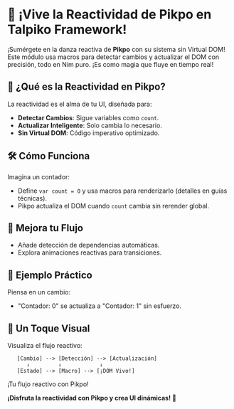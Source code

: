 # 🔄 ¡Vive la Reactividad de Pikpo en Talpiko Framework!

¡Sumérgete en la danza reactiva de **Pikpo** con su sistema sin Virtual DOM! Este módulo usa macros para detectar cambios y actualizar el DOM con precisión, todo en Nim puro. ¡Es como magia que fluye en tiempo real!

## 🚀 ¿Qué es la Reactividad en Pikpo?
La reactividad es el alma de tu UI, diseñada para:
- **Detectar Cambios**: Sigue variables como `count`.
- **Actualizar Inteligente**: Solo cambia lo necesario.
- **Sin Virtual DOM**: Código imperativo optimizado.

## 🛠️ Cómo Funciona
Imagina un contador:
- Define `var count = 0` y usa macros para renderizarlo (detalles en guías técnicas).
- Pikpo actualiza el DOM cuando `count` cambia sin rerender global.

## 🌱 Mejora tu Flujo
- Añade detección de dependencias automáticas.
- Explora animaciones reactivas para transiciones.

## 🎉 Ejemplo Práctico
Piensa en un cambio:
- "Contador: 0" se actualiza a "Contador: 1" sin esfuerzo.

## 🎨 Un Toque Visual
Visualiza el flujo reactivo:
```
   [Cambio] --> [Detección] --> [Actualización]
      ↓         ↓            ↓
   [Estado] --> [Macro] --> [¡DOM Vivo!]
```
¡Tu flujo reactivo con Pikpo!

**¡Disfruta la reactividad con Pikpo y crea UI dinámicas! 🎨**